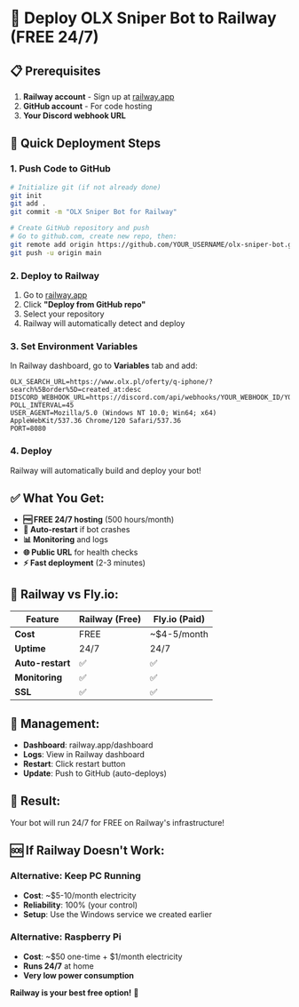 # 🚀 Deploy OLX Sniper Bot to Railway (FREE 24/7)

## 📋 Prerequisites

1. **Railway account** - Sign up at [railway.app](https://railway.app)
2. **GitHub account** - For code hosting
3. **Your Discord webhook URL**

## 🚀 Quick Deployment Steps

### 1. **Push Code to GitHub**
```bash
# Initialize git (if not already done)
git init
git add .
git commit -m "OLX Sniper Bot for Railway"

# Create GitHub repository and push
# Go to github.com, create new repo, then:
git remote add origin https://github.com/YOUR_USERNAME/olx-sniper-bot.git
git push -u origin main
```

### 2. **Deploy to Railway**
1. Go to [railway.app](https://railway.app)
2. Click **"Deploy from GitHub repo"**
3. Select your repository
4. Railway will automatically detect and deploy

### 3. **Set Environment Variables**
In Railway dashboard, go to **Variables** tab and add:

```
OLX_SEARCH_URL=https://www.olx.pl/oferty/q-iphone/?search%5Border%5D=created_at:desc
DISCORD_WEBHOOK_URL=https://discord.com/api/webhooks/YOUR_WEBHOOK_ID/YOUR_WEBHOOK_TOKEN
POLL_INTERVAL=45
USER_AGENT=Mozilla/5.0 (Windows NT 10.0; Win64; x64) AppleWebKit/537.36 Chrome/120 Safari/537.36
PORT=8080
```

### 4. **Deploy**
Railway will automatically build and deploy your bot!

## ✅ **What You Get:**

- **🆓 FREE 24/7 hosting** (500 hours/month)
- **🔄 Auto-restart** if bot crashes
- **📊 Monitoring** and logs
- **🌐 Public URL** for health checks
- **⚡ Fast deployment** (2-3 minutes)

## 🎯 **Railway vs Fly.io:**

| Feature | Railway (Free) | Fly.io (Paid) |
|---------|----------------|---------------|
| **Cost** | FREE | ~$4-5/month |
| **Uptime** | 24/7 | 24/7 |
| **Auto-restart** | ✅ | ✅ |
| **Monitoring** | ✅ | ✅ |
| **SSL** | ✅ | ✅ |

## 🔧 **Management:**

- **Dashboard**: railway.app/dashboard
- **Logs**: View in Railway dashboard
- **Restart**: Click restart button
- **Update**: Push to GitHub (auto-deploys)

## 🎉 **Result:**

Your bot will run 24/7 for FREE on Railway's infrastructure!

## 🆘 **If Railway Doesn't Work:**

### **Alternative: Keep PC Running**
- **Cost**: ~$5-10/month electricity
- **Reliability**: 100% (your control)
- **Setup**: Use the Windows service we created earlier

### **Alternative: Raspberry Pi**
- **Cost**: ~$50 one-time + $1/month electricity
- **Runs 24/7** at home
- **Very low power consumption**

**Railway is your best free option!** 🚀
